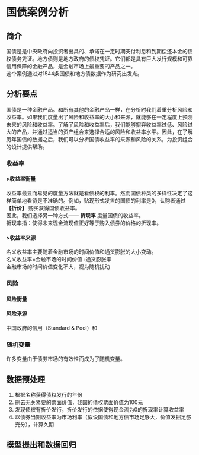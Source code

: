 # 国债案例分析
## 简介
国债是是中央政府向投资者出具的、承诺在一定时期支付利息和到期偿还本金的债权债务凭证。地方债则是地方政府的债权凭证。它们都是具有巨大发行规模和可靠信用保障的金融产品，是金融市场上最重要的产品之一。  
这个案例通过对1544条国债和地方债数据作为研究出发点。  

## 分析要点
国债是一种金融产品。和所有其他的金融产品一样，在分析时我们着重分析风险和收益率。如果我们度量出了风险和收益率的大小和来源，就能够在一定程度上预测未来的风险和收益率。了解了风险和收益率后，我们能够摒弃收益率过低、风险过大的产品，并通过适当的资产组合来选择合适的风险和收益率水平。因此，在了解历年国债的数据之后，我们可以分析国债收益率的来源和风险的关系，为投资组合的设计提供帮助。  

### 收益率
#### >收益率衡量
收益率最显而易见的度量方法就是看债权的利率。然而国债种类的多样性决定了这样简单地看待是不准确的。例如，贴现形式发售的国债的利率是0，认购者通过 __【折价】__ 购买获得国债收益率。  
因此，我们选择另一种方式—— __折现率__ 度量国债的收益率。  
折现率指：使得未来现金流现值正好等于购入债券的价格的折现率。  

#### >收益率来源
名义收益率主要随着金融市场的时间价值和通货膨胀的大小变动。  
名义收益率=金融市场的时间价值+通货膨胀率  
金融市场的时间价值变化不大，视为随机扰动  

### 风险
#### 风险衡量
#### 风险来源
中国政府的信用（Standard & Pool）和  

### 随机变量
许多变量由于债券市场的有效性而成为了随机变量。


## 数据预处理
1. 根据名称获得债权发行的年份
2. 删去无关紧要的票面价值，我国的债权票面价值为100元
3. 发现债权有折价发行，折价发行的依据使得现金流为0的折现率计算收益率
4. 以债券当期收益率为市场利率（假设国债和地方债市场足够大，价值发掘足够充分），计算久期

## 模型提出和数据回归


